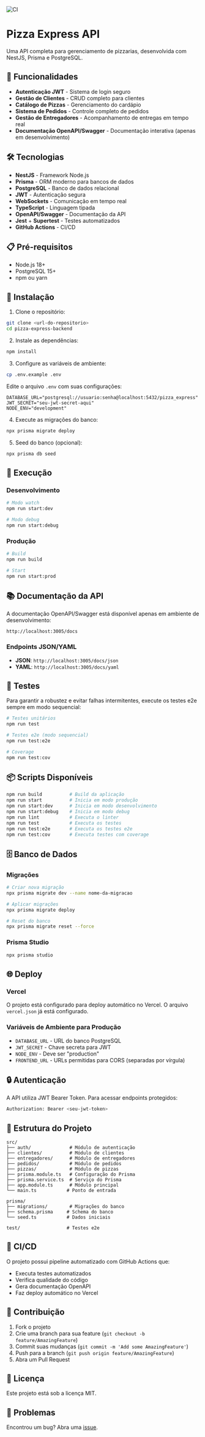 ![CI](https://github.com/seu-usuario/pizza-express/actions/workflows/ci.yml/badge.svg)

# Pizza Express API

Uma API completa para gerenciamento de pizzarias, desenvolvida com NestJS, Prisma e PostgreSQL.

## 🚀 Funcionalidades

- **Autenticação JWT** - Sistema de login seguro
- **Gestão de Clientes** - CRUD completo para clientes
- **Catálogo de Pizzas** - Gerenciamento do cardápio
- **Sistema de Pedidos** - Controle completo de pedidos
- **Gestão de Entregadores** - Acompanhamento de entregas em tempo real
- **Documentação OpenAPI/Swagger** - Documentação interativa (apenas em desenvolvimento)

## 🛠️ Tecnologias

- **NestJS** - Framework Node.js
- **Prisma** - ORM moderno para bancos de dados
- **PostgreSQL** - Banco de dados relacional
- **JWT** - Autenticação segura
- **WebSockets** - Comunicação em tempo real
- **TypeScript** - Linguagem tipada
- **OpenAPI/Swagger** - Documentação da API
- **Jest** + **Supertest** - Testes automatizados
- **GitHub Actions** - CI/CD

## 📋 Pré-requisitos

- Node.js 18+
- PostgreSQL 15+
- npm ou yarn

## 🔧 Instalação

1. Clone o repositório:
```bash
git clone <url-do-repositorio>
cd pizza-express-backend
```

2. Instale as dependências:
```bash
npm install
```

3. Configure as variáveis de ambiente:
```bash
cp .env.example .env
```

Edite o arquivo `.env` com suas configurações:
```env
DATABASE_URL="postgresql://usuario:senha@localhost:5432/pizza_express"
JWT_SECRET="seu-jwt-secret-aqui"
NODE_ENV="development"
```

4. Execute as migrações do banco:
```bash
npx prisma migrate deploy
```

5. Seed do banco (opcional):
```bash
npx prisma db seed
```

## 🚀 Execução

### Desenvolvimento
```bash
# Modo watch
npm run start:dev

# Modo debug
npm run start:debug
```

### Produção
```bash
# Build
npm run build

# Start
npm run start:prod
```

## 📚 Documentação da API

A documentação OpenAPI/Swagger está disponível apenas em ambiente de desenvolvimento:

```
http://localhost:3005/docs
```

### Endpoints JSON/YAML

- **JSON**: `http://localhost:3005/docs/json`
- **YAML**: `http://localhost:3005/docs/yaml`

## 🧪 Testes

Para garantir a robustez e evitar falhas intermitentes, execute os testes e2e sempre em modo sequencial:

```bash
# Testes unitários
npm run test

# Testes e2e (modo sequencial)
npm run test:e2e

# Coverage
npm run test:cov
```

## 📦 Scripts Disponíveis

```bash
npm run build          # Build da aplicação
npm run start          # Inicia em modo produção
npm run start:dev      # Inicia em modo desenvolvimento
npm run start:debug    # Inicia em modo debug
npm run lint           # Executa o linter
npm run test           # Executa os testes
npm run test:e2e       # Executa os testes e2e
npm run test:cov       # Executa testes com coverage
```

## 🗄️ Banco de Dados

### Migrações
```bash
# Criar nova migração
npx prisma migrate dev --name nome-da-migracao

# Aplicar migrações
npx prisma migrate deploy

# Reset do banco
npx prisma migrate reset --force
```

### Prisma Studio
```bash
npx prisma studio
```

## 🌐 Deploy

### Vercel
O projeto está configurado para deploy automático no Vercel. O arquivo `vercel.json` já está configurado.

### Variáveis de Ambiente para Produção
- `DATABASE_URL` - URL do banco PostgreSQL
- `JWT_SECRET` - Chave secreta para JWT
- `NODE_ENV` - Deve ser "production"
- `FRONTEND_URL` - URLs permitidas para CORS (separadas por vírgula)

## 🔒 Autenticação

A API utiliza JWT Bearer Token. Para acessar endpoints protegidos:

```bash
Authorization: Bearer <seu-jwt-token>
```

## 📁 Estrutura do Projeto

```
src/
├── auth/              # Módulo de autenticação
├── clientes/          # Módulo de clientes
├── entregadores/      # Módulo de entregadores
├── pedidos/           # Módulo de pedidos
├── pizzas/            # Módulo de pizzas
├── prisma.module.ts   # Configuração do Prisma
├── prisma.service.ts  # Serviço do Prisma
├── app.module.ts      # Módulo principal
└── main.ts           # Ponto de entrada

prisma/
├── migrations/        # Migrações do banco
├── schema.prisma     # Schema do banco
└── seed.ts           # Dados iniciais

test/                 # Testes e2e
```

## 🎯 CI/CD

O projeto possui pipeline automatizado com GitHub Actions que:
- Executa testes automatizados
- Verifica qualidade do código
- Gera documentação OpenAPI
- Faz deploy automático no Vercel

## 🤝 Contribuição

1. Fork o projeto
2. Crie uma branch para sua feature (`git checkout -b feature/AmazingFeature`)
3. Commit suas mudanças (`git commit -m 'Add some AmazingFeature'`)
4. Push para a branch (`git push origin feature/AmazingFeature`)
5. Abra um Pull Request

## 📝 Licença

Este projeto está sob a licença MIT.

## 🐛 Problemas

Encontrou um bug? Abra uma [issue](https://github.com/seu-usuario/pizza-express-backend/issues).
